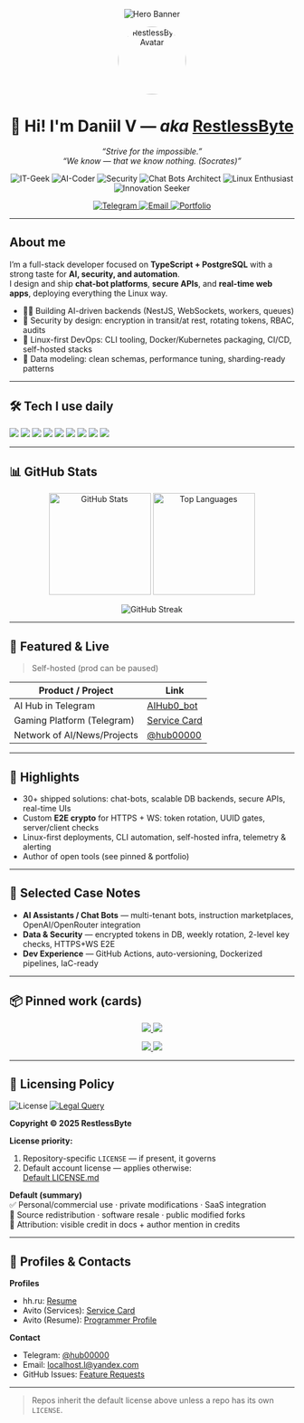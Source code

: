 <!-- Dynamic Gradient Banner -->
<p align="center">
  <img
    src="https://capsule-render.vercel.app/api?type=soft&color=0:ec4899,50:a855f7,100:8b5cf6&text=Hello!%20I’m%20Daniil%20—%20RestlessByte&fontColor=ffffff&fontSize=38&animation=fadeIn&height=140&desc=AI%20automation%20%7C%20TypeScript%20%2B%20PostgreSQL%20%7C%20Linux-first&descAlign=50&descAlignY=75"
    alt="Hero Banner"
  />
</p>

<!-- Avatar -->
<p align="center">
  <a href="https://github.com/RestlessByte">
    <img src="https://github.com/RestlessByte.png" width="120" height="120" style="border-radius:50%" alt="RestlessByte Avatar" />
  </a>
</p>

<h1 align="center">👋 Hi! I'm Daniil V — <i>aka</i> <a href="https://github.com/RestlessByte">RestlessByte</a></h1>

<p align="center">
  <em>“Strive for the impossible.”</em><br/>
  <em>“We know — that we know nothing. (Socrates)”</em>
</p>

<!-- Role Pills (gradient palette) -->
<p align="center">
  <img alt="IT-Geek" src="https://img.shields.io/badge/IT–Geek-ec4899?style=for-the-badge&logo=github&logoColor=white" />
  <img alt="AI-Coder" src="https://img.shields.io/badge/AI–Coder-a855f7?style=for-the-badge&logo=openai&logoColor=white" />
  <img alt="Security" src="https://img.shields.io/badge/Security%20Specialist-8b5cf6?style=for-the-badge&logo=protonvpn&logoColor=white" />
  <img alt="Chat Bots Architect" src="https://img.shields.io/badge/Chat%20Bots%20Architect-c026d3?style=for-the-badge&logo=telegram&logoColor=white" />
  <img alt="Linux Enthusiast" src="https://img.shields.io/badge/Linux%20Enthusiast-701a75?style=for-the-badge&logo=linux&logoColor=white" />
  <img alt="Innovation Seeker" src="https://img.shields.io/badge/Innovation%20Seeker-f472b6?style=for-the-badge&logo=lightning&logoColor=white" />
</p>

<!-- Contacts -->
<p align="center">
  <a href="https://t.me/RestlessByte">
    <img src="https://img.shields.io/badge/Telegram-60a5fa?style=for-the-badge&logo=telegram&logoColor=white" alt="Telegram" />
  </a>
  <a href="mailto:localhost.l@yandex.com">
    <img src="https://img.shields.io/badge/Email-f87171?style=for-the-badge&logo=minutemailer&logoColor=white" alt="Email" />
  </a>
  <a href="https://RestlessByte.github.io">
    <img src="https://img.shields.io/badge/Portfolio-9333ea?style=for-the-badge&logo=firefoxbrowser&logoColor=white" alt="Portfolio" />
  </a>
</p>

---

## About me

I’m a full-stack developer focused on **TypeScript + PostgreSQL** with a strong taste for **AI, security, and automation**.  
I design and ship **chat-bot platforms**, **secure APIs**, and **real-time web apps**, deploying everything the Linux way.

- 👨‍💻 Building AI-driven backends (NestJS, WebSockets, workers, queues)  
- 🔐 Security by design: encryption in transit/at rest, rotating tokens, RBAC, audits  
- 🐧 Linux-first DevOps: CLI tooling, Docker/Kubernetes packaging, CI/CD, self-hosted stacks  
- 🧠 Data modeling: clean schemas, performance tuning, sharding-ready patterns  

---

## 🛠 Tech I use daily

<p>
  <img src="https://img.shields.io/badge/TypeScript-3178c6?logo=typescript&logoColor=white" />
  <img src="https://img.shields.io/badge/NestJS-ea2845?logo=nestjs&logoColor=white" />
  <img src="https://img.shields.io/badge/Next.js-000000?logo=nextdotjs&logoColor=white" />
  <img src="https://img.shields.io/badge/Node.js-3c873a?logo=nodedotjs&logoColor=white" />
  <img src="https://img.shields.io/badge/PostgreSQL-4169e1?logo=postgresql&logoColor=white" />
  <img src="https://img.shields.io/badge/Docker-2496ed?logo=docker&logoColor=white" />
  <img src="https://img.shields.io/badge/Kubernetes-326ce5?logo=kubernetes&logoColor=white" />
  <img src="https://img.shields.io/badge/Linux-0f172a?logo=linux&logoColor=white" />
  <img src="https://img.shields.io/badge/WebSockets-9333ea?logo=cloudflare&logoColor=white" />
</p>

---

## 📊 GitHub Stats

<p align="center">
  <img height="180"
       src="https://github-readme-stats.vercel.app/api?username=RestlessByte&show_icons=true&theme=radical&hide_border=true&include_all_commits=true&count_private=true"
       alt="GitHub Stats" />
  <img height="180"
       src="https://github-readme-stats.vercel.app/api/top-langs/?username=RestlessByte&layout=compact&theme=radical&hide_border=true&langs_count=8&card_width=380&hide=css,html,shell,powershell,scss"
       alt="Top Languages" />
</p>

<p align="center">
  <img
       src="https://streak-stats.demolab.com?user=RestlessByte&theme=radical&hide_border=true"
       alt="GitHub Streak" />
</p>

---

## 🚀 Featured & Live

> Self-hosted (prod can be paused)

| Product / Project | Link |
| --- | --- |
| AI Hub in Telegram | <a href="https://t.me/AIHub0_bot">AIHub0_bot</a> |
| Gaming Platform (Telegram) | <a href="https://www.avito.ru/meleuz/predlozheniya_uslug/ustanovka_windows_linux_razrabtka_pod_klyuch_3565647194">Service Card</a> |
| Network of AI/News/Projects | <a href="https://t.me/hub00000">@hub00000</a> |

---

## 📌 Highlights

- 30+ shipped solutions: chat-bots, scalable DB backends, secure APIs, real-time UIs  
- Custom **E2E crypto** for HTTPS + WS: token rotation, UUID gates, server/client checks  
- Linux-first deployments, CLI automation, self-hosted infra, telemetry & alerting  
- Author of open tools (see pinned & portfolio)

---

## 🧠 Selected Case Notes

- **AI Assistants / Chat Bots** — multi-tenant bots, instruction marketplaces, OpenAI/OpenRouter integration  
- **Data & Security** — encrypted tokens in DB, weekly rotation, 2-level key checks, HTTPS+WS E2E  
- **Dev Experience** — GitHub Actions, auto-versioning, Dockerized pipelines, IaC-ready  

---

## 📦 Pinned work (cards)

<p align="center">
  <a href="https://github.com/RestlessByte/GitZipQR">
    <img src="https://github-readme-stats.vercel.app/api/pin/?username=RestlessByte&repo=GitZipQR&theme=radical&hide_border=true" />
  </a>
  <a href="https://github.com/RestlessByte/AI-CLI-LINUX">
    <img src="https://github-readme-stats.vercel.app/api/pin/?username=RestlessByte&repo=AI-CLI-LINUX&theme=radical&hide_border=true" />
  </a>
</p>
<p align="center">
  <a href="https://github.com/RestlessByte/usingOpenAI">
    <img src="https://github-readme-stats.vercel.app/api/pin/?username=RestlessByte&repo=usingOpenAI&theme=radical&hide_border=true" />
  </a>
  <a href="https://github.com/RestlessByte/RestlessByte.github.io">
    <img src="https://github-readme-stats.vercel.app/api/pin/?username=RestlessByte&repo=RestlessByte.github.io&theme=radical&hide_border=true" />
  </a>
</p>

---

## 🪪 Licensing Policy

<img alt="License" src="https://img.shields.io/badge/License-Custom-8b5cf6?style=flat-square&logo=law&logoColor=white" />
<a href="mailto:localhost.l@yandex.com">
  <img alt="Legal Query" src="https://img.shields.io/badge/Contact-Legal%20Query-ec4899?style=flat-square&logo=minutemailer&logoColor=white" />
</a>

**Copyright © 2025 RestlessByte**

**License priority:**
1. Repository-specific `LICENSE` — if present, it governs  
2. Default account license — applies otherwise:  
   <a href="https://github.com/RestlessByte/-License-Policy-for-My-Repositories/blob/main/LICENSE.md">Default LICENSE.md</a>

**Default (summary)**  
✅ Personal/commercial use · private modifications · SaaS integration  
🚫 Source redistribution · software resale · public modified forks  
📝 Attribution: visible credit in docs + author mention in credits  

---

## 💼 Profiles & Contacts

**Profiles**
- hh.ru: <a href="https://hh.ru/resume/7aee394dff0e982c5b0039ed1f666a5a524544">Resume</a>  
- Avito (Services): <a href="https://www.avito.ru/meleuz/predlozheniya_uslug/ustanovka_windows_linux_razrabtka_pod_klyuch_3565647194">Service Card</a>  
- Avito (Resume): <a href="https://www.avito.ru/meleuz/rezume/programmist_programmer_3981233373">Programmer Profile</a>

**Contact**
- Telegram: <a href="https://t.me/hub00000">@hub00000</a>  
- Email: <a href="mailto:localhost.l@yandex.com">localhost.l@yandex.com</a>  
- GitHub Issues: <a href="https://github.com/RestlessByte/RestlessByte/issues">Feature Requests</a>  

---

> Repos inherit the default license above unless a repo has its own `LICENSE`.
